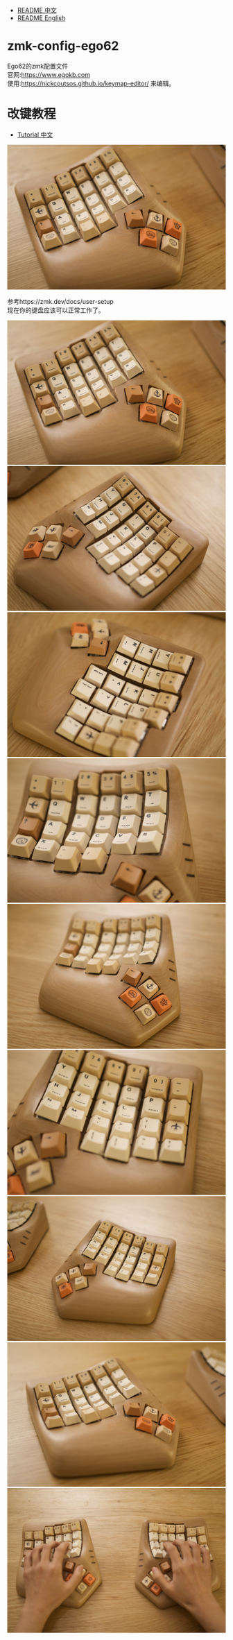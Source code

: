 - [README 中文](./README-ZH.md)
- [README English](./README.md)

# zmk-config-ego62
Ego62的zmk配置文件  
官网:https://www.egokb.com  
使用:https://nickcoutsos.github.io/keymap-editor/ 来编辑。  

# 改键教程  
- [Tutorial 中文](./tutorial/Ego62_tutorial-ZH.md)

![image](./pic/p2.jpg)

参考https://zmk.dev/docs/user-setup  
现在你的键盘应该可以正常工作了。

![image](./pic/p2.jpg)
![image](./pic/p3.jpg)
![image](./pic/p4.jpg)
![image](./pic/p5.jpg)
![image](./pic/p6.jpg)
![image](./pic/p7.jpg)
![image](./pic/p8.jpg)
![image](./pic/p9.jpg)
![image](./pic/p10.jpg)
